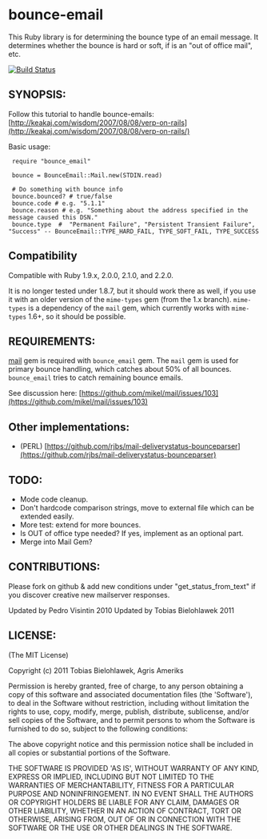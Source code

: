 # bounce-email

This Ruby library is for determining the bounce type of an email message. It determines whether the bounce is hard or soft, if is an "out of office mail", etc.

[![Build Status](https://api.travis-ci.org/livebg/bounce_email.png)](https://travis-ci.org/livebg/bounce_email)

## SYNOPSIS:

Follow this tutorial to handle bounce-emails: [http://keakaj.com/wisdom/2007/08/08/verp-on-rails](http://keakaj.com/wisdom/2007/08/08/verp-on-rails/)

Basic usage:

     require "bounce_email"

     bounce = BounceEmail::Mail.new(STDIN.read)

     # Do something with bounce info
     bounce.bounced? # true/false
     bounce.code # e.g. "5.1.1"
     bounce.reason # e.g. "Something about the address specified in the message caused this DSN."
     bounce.type  #  "Permanent Failure", "Persistent Transient Failure", "Success" -- BounceEmail::TYPE_HARD_FAIL, TYPE_SOFT_FAIL, TYPE_SUCCESS


## Compatibility

Compatible with Ruby 1.9.x, 2.0.0, 2.1.0, and 2.2.0.

It is no longer tested under 1.8.7, but it should work there as well, if you use it with an older version of the `mime-types` gem (from the 1.x branch). `mime-types` is a dependency of the `mail` gem, which currently works with `mime-types` 1.6+, so it should be possible.

## REQUIREMENTS:

[mail](http://rubygems.org/gems/mail) gem is required with `bounce_email` gem.
The `mail` gem is used for primary bounce handling, which catches about 50% of
all bounces. `bounce_email` tries to catch remaining bounce emails.

See discussion here: [https://github.com/mikel/mail/issues/103](https://github.com/mikel/mail/issues/103)

## Other implementations:

  * (PERL) [https://github.com/rjbs/mail-deliverystatus-bounceparser](https://github.com/rjbs/mail-deliverystatus-bounceparser)


## TODO:

  * Mode code cleanup.
  * Don't hardcode comparison strings, move to external file which can be extended easily.
  * More test: extend for more bounces.
  * Is OUT of office type needed? If yes, implement as an optional part.
  * Merge into Mail Gem?

## CONTRIBUTIONS:

Please fork on github & add new conditions under "get_status_from_text" if you discover creative new mailserver responses.

Updated by Pedro Visintin 2010
Updated by Tobias Bielohlawek 2011


## LICENSE:

(The MIT License)

Copyright (c) 2011 Tobias Bielohlawek, Agris Ameriks

Permission is hereby granted, free of charge, to any person obtaining
a copy of this software and associated documentation files (the
'Software'), to deal in the Software without restriction, including
without limitation the rights to use, copy, modify, merge, publish,
distribute, sublicense, and/or sell copies of the Software, and to
permit persons to whom the Software is furnished to do so, subject to
the following conditions:

The above copyright notice and this permission notice shall be
included in all copies or substantial portions of the Software.

THE SOFTWARE IS PROVIDED 'AS IS', WITHOUT WARRANTY OF ANY KIND,
EXPRESS OR IMPLIED, INCLUDING BUT NOT LIMITED TO THE WARRANTIES OF
MERCHANTABILITY, FITNESS FOR A PARTICULAR PURPOSE AND NONINFRINGEMENT.
IN NO EVENT SHALL THE AUTHORS OR COPYRIGHT HOLDERS BE LIABLE FOR ANY
CLAIM, DAMAGES OR OTHER LIABILITY, WHETHER IN AN ACTION OF CONTRACT,
TORT OR OTHERWISE, ARISING FROM, OUT OF OR IN CONNECTION WITH THE
SOFTWARE OR THE USE OR OTHER DEALINGS IN THE SOFTWARE.
